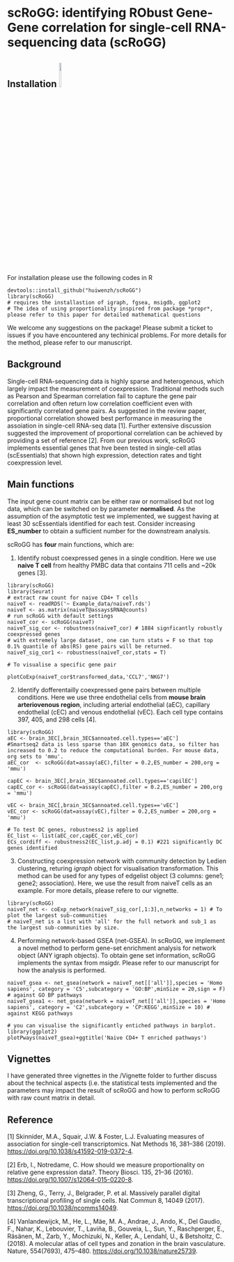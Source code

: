 # scRoGG: identifying RObust Gene-Gene correlation for single-cell RNA-sequencing data (scRoGG)

## Installation                                            <img src="https://user-images.githubusercontent.com/46465953/211182218-b577f94b-6b44-4c11-83aa-7d2ba20406e2.png" width=10% height=12%> 

For installation please use the following codes in R
```
devtools::install_github("huiwenzh/scRoGG")
library(scRoGG)
# requires the installastion of igraph, fgsea, msigdb, ggplot2
# The idea of using proportionality inspired from package *propr*, please refer to this paper for detailed mathematical questions
```
We welcome any suggestions on the package! Please submit a ticket to issues if you have encountered any techinical problems. For more details for the method, please refer to our manuscript. 

## Background

Single-cell RNA-sequencing data is highly sparse and heterogenous, which largely impact the measurement of coexpression. Traditional methods such as Pearson and Spearman correlation fail to capture the gene pair correlation and often return low correlation coefficient even with significantly correlated gene pairs. As suggested in the review paper, proportional correlation showed best performance in measuring the assoiation in single-cell RNA-seq data [1]. Further extensive discussion suggested the improvement of proportional correlation can be achieved by providing a set of reference [2]. From our previous work, scRoGG implements essential genes that hve been tested in single-cell atlas (scEssentials) that shown high expression, detection rates and tight coexpression level.

## Main functions
The input gene count matrix can be either raw or normalised but not log data, which can be switched on by parameter **normalised**. As the assumption of the asymptotic test we implemented, we suggest having at least 30 scEssentials identified for each test. Consider increasing **ES_number** to obtain a sufficient number for the downstream analysis. 

scRoGG has **four** main functions, which are:
1. Identify robust coexpressed genes in a single condition. Here we use **naive T cell** from healthy PMBC data that contains 711 cells and ~20k genes [3].

```
library(scRoGG)
library(Seurat)
# extract raw count for naive CD4+ T cells
naiveT <- readRDS('~ Example_data/naiveT.rds')
naiveT <- as.matrix(naiveT@assays$RNA@counts)
# run scRoGG with default settings
naiveT_cor <- scRoGG(naiveT) 
naiveT_sig_cor <- robustness(naiveT_cor) # 1884 signficantly robustly coexpressed genes
# with extremely large dataset, one can turn stats = F so that top 0.1% quantile of abs(RS) gene pairs will be returned.
naiveT_sig_cor1 <- robustness(naiveT_cor,stats = T)

# To visualise a specific gene pair

plotCoExp(naiveT_cor$transformed_data,'CCL7','NKG7')
```
2. Identify dofferentailly coexpressed gene pairs between multiple conditions. Here we use three endothelial cells from **mouse brain arteriovenous region**, including arterial endothelial (aEC), capillary endothelial (cEC) and venous endothelial (vEC). Each cell type contains 397, 405, and 298 cells [4].
```
library(scRoGG)
aEC <- brain_3EC[,brain_3EC$annoated.cell.types=='aEC']
#Smartseq2 data is less sparse than 10X genomics data, so filter has increased to 0.2 to reduce the computational burden. For mouse data, org sets to 'mmu'. 
aEC_cor  <- scRoGG(dat=assay(aEC),filter = 0.2,ES_number = 200,org = 'mmu') 

capEC <- brain_3EC[,brain_3EC$annoated.cell.types=='capilEC']
capEC_cor <- scRoGG(dat=assay(capEC),filter = 0.2,ES_number = 200,org = 'mmu') 

vEC <- brain_3EC[,brain_3EC$annoated.cell.types=='vEC']
vEC_cor <- scRoGG(dat=assay(vEC),filter = 0.2,ES_number = 200,org = 'mmu')

# To test DC genes, robustness2 is applied
EC_list <- list(aEC_cor,capEC_cor,vEC_cor)
ECs_cordiff <- robustness2(EC_list,p.adj = 0.1) #221 significantly DC genes identified
```
3. Constructing coexpression network with community detection by Ledien clustering, returing *igraph* object for visualisation transformation. This method can be used for any types of edgelist object (3 columns: gene1; gene2; association). Here, we use the result from naiveT cells as an example. For more details, please refere to our vignette.

```
library(scRoGG)
naiveT_net <- coExp_network(naiveT_sig_cor[,1:3],n_networks = 1) # To plot the largest sub-communities
# naiveT_net is a list with 'all' for the full network and sub_1 as the largest sub-communities by size.
```

4. Performing network-based GSEA (net-GSEA). In scRoGG, we implement a novel method to perform gene-set enrichment analysis for network object (ANY igraph objects). To obtain gene set information, scRoGG implements the syntax from msigdr. Please refer to our manuscript for how the analysis is performed.

```
naiveT_gsea <- net_gsea(network = naiveT_net[['all']],species = 'Homo sapiens', category = 'C5',subcategory = 'GO:BP',minSize = 20,sign = F) # against GO BP pathways
naiveT_gsea1 <- net_gsea(network = naiveT_net[['all']],species = 'Homo sapiens', category = 'C2',subcategory = 'CP:KEGG',minSize = 10) # against KEGG pathways

# you can visualise the significantly entiched pathways in barplot.
library(ggplot2)
plotPways(naiveT_gsea)+ggtitle('Naive CD4+ T enriched pathways')
```
## Vignettes
I have generated three vignettes in the /Vignette folder to further discuss about the technical aspects (i.e. the statistical tests implemented and the parameters may impact the result of scRoGG and how to perform scRoGG with raw count matrix in detail.

## Reference
[1] Skinnider, M.A., Squair, J.W. & Foster, L.J. Evaluating measures of association for single-cell transcriptomics. Nat Methods 16, 381–386 (2019). https://doi.org/10.1038/s41592-019-0372-4.

[2] Erb, I., Notredame, C. How should we measure proportionality on relative gene expression data?. Theory Biosci. 135, 21–36 (2016). https://doi.org/10.1007/s12064-015-0220-8.

[3] Zheng, G., Terry, J., Belgrader, P. et al. Massively parallel digital transcriptional profiling of single cells. Nat Commun 8, 14049 (2017). https://doi.org/10.1038/ncomms14049.

[4] Vanlandewijck, M., He, L., Mäe, M. A., Andrae, J., Ando, K., Del Gaudio, F., Nahar, K., Lebouvier, T., Laviña, B., Gouveia, L., Sun, Y., Raschperger, E., Räsänen, M., Zarb, Y., Mochizuki, N., Keller, A., Lendahl, U., & Betsholtz, C. (2018). A molecular atlas of cell types and zonation in the brain vasculature. Nature, 554(7693), 475–480. https://doi.org/10.1038/nature25739.



